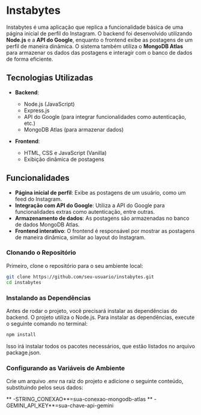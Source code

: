 # Instabytes

Instabytes é uma aplicação que replica a funcionalidade básica de uma página inicial de perfil do Instagram. O backend foi desenvolvido utilizando **Node.js** e a **API do Google**, enquanto o frontend exibe as postagens de um perfil de maneira dinâmica. O sistema também utiliza o **MongoDB Atlas** para armazenar os dados das postagens e interagir com o banco de dados de forma eficiente.

## Tecnologias Utilizadas

- **Backend**:
  - Node.js (JavaScript)
  - Express.js
  - API do Google (para integrar funcionalidades como autenticação, etc.)
  - MongoDB Atlas (para armazenar dados)

- **Frontend**:
  - HTML, CSS e JavaScript (Vanilla)
  - Exibição dinâmica de postagens

## Funcionalidades

- **Página inicial de perfil**: Exibe as postagens de um usuário, como um feed do Instagram.
- **Integração com API do Google**: Utiliza a API do Google para funcionalidades extras como autenticação, entre outras.
- **Armazenamento de dados**: As postagens são armazenadas no banco de dados MongoDB Atlas.
- **Frontend interativo**: O frontend é responsável por mostrar as postagens de maneira dinâmica, similar ao layout do Instagram.

### Clonando o Repositório

Primeiro, clone o repositório para o seu ambiente local:

```bash
git clone https://github.com/seu-usuario/instabytes.git
cd instabytes
```

### Instalando as Dependências

Antes de rodar o projeto, você precisará instalar as dependências do backend. O projeto utiliza o Node.js. Para instalar as dependências, execute o seguinte comando no terminal:

```bash
npm install
```

Isso irá instalar todos os pacotes necessários, que estão listados no arquivo package.json.

### Configurando as Variáveis de Ambiente
Crie um arquivo .env na raiz do projeto e adicione o seguinte conteúdo, substituindo pelos seus dados:

** -STRING_CONEXAO**=sua-conexao-mongodb-atlas 
** -GEMINI_API_KEY**=sua-chave-api-gemini
